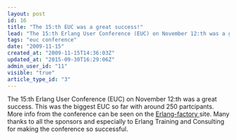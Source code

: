 ```yaml
---
layout: post
id: 16
title: "The 15:th EUC was a great success!"
lead: "The 15:th Erlang User Conference (EUC) on November 12:th was a great success. "
tags: "euc conference"
date: "2009-11-15"
created_at: "2009-11-15T14:36:03Z"
updated_at: "2015-09-30T16:29:06Z"
admin_user_id: "11"
visible: "true"
article_type_id: "3"
---
```

The 15:th Erlang User Conference (EUC) on November 12:th was a great success. 
 This was the biggest EUC so far with around 250 partcipants.
 More info from the conference can be seen on the [Erlang-factory ](http://www.erlang-factory.com/conference/ErlangUserConference2009)site.
 Many thanks to all the sponsors and especially to Erlang Training and Consulting for making the conference so successful.